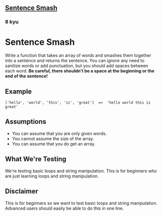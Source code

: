 <h2><a href=https://www.codewars.com/kata/53dc23c68a0c93699800041d/train/javascript target="_blank">Sentence Smash</a></h2><h3>8 kyu</h3><h1 id="sentence-smash">Sentence Smash</h1><p>Write a function that takes an array of words and smashes them together into a sentence and returns the sentence. You can ignore any need to sanitize words or add punctuation, but you should add spaces between each word. <strong>Be careful, there shouldn't be a space at the beginning or the end of the sentence!</strong></p><h2 id="example">Example</h2><pre><code>['hello', 'world', 'this', 'is', 'great']  =&gt;  'hello world this is great'</code></pre><h2 id="assumptions">Assumptions</h2><ul><li>You can assume that you are only given words.</li><li>You cannot assume the size of the array.</li><li>You can assume that you do get an array.</li></ul><h2 id="what-were-testing">What We're Testing</h2><p>We're testing basic loops and string manipulation. This is for beginners who are just learning loops and string manipulation.</p><h2 id="disclaimer">Disclaimer</h2><p>This is for beginners so we want to test basic loops and string manipulation. Advanced users should easily be able to do this in one line.</p>